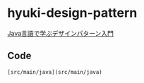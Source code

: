 # hyuki-design-pattern

[Java言語で学ぶデザインパターン入門](https://www.hyuki.com/dp/)

## Code

`[src/main/java](src/main/java)`
